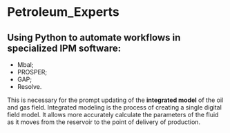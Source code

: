 # Petroleum_Experts
## Using Python to automate workflows in specialized IPM software: 
- Mbal;
- PROSPER;
- GAP;
- Resolve.

This is necessary for the prompt updating of the **integrated model** of the oil and gas field.
Integrated modeling is the process of creating a single digital field model. 
It allows more accurately calculate the parameters of the fluid as it moves from the reservoir to the point of delivery of production.
